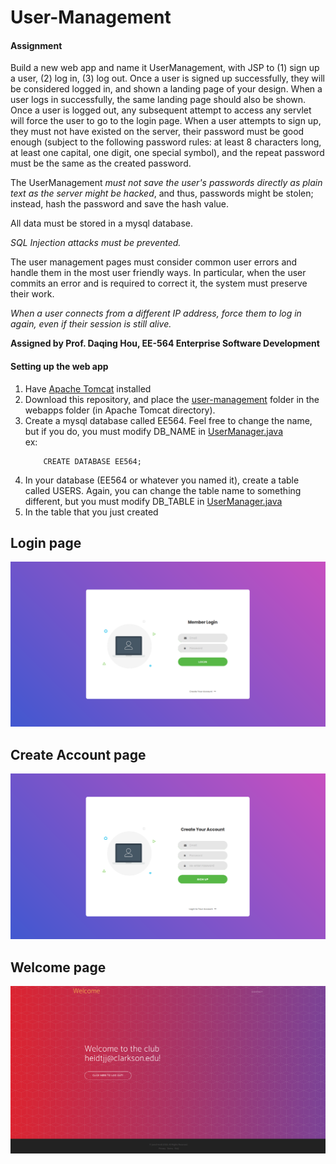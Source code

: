 # User-Management
<h4>Assignment</h4>
Build a new web app and name it UserManagement, with JSP to (1) sign up a user, (2) log in, (3) log out. Once a user is signed up successfully, they will be considered logged in, and shown a landing page of your design. When a user logs in successfully, the same landing page should also be shown. Once a user is logged out, any subsequent attempt to access any servlet will force the user to go to the login page. When a user attempts to sign up, they must not have existed on the server, their password must be good enough (subject to the following password rules: at least 8 characters long, at least one capital, one digit, one special symbol), and the repeat password must be the same as the created password. 

The UserManagement *must not save the user's passwords directly as plain text as the server might be hacked*, and thus, passwords might be stolen; instead, hash the password and save the hash value.

All data must be stored in a mysql database.

*SQL Injection attacks must be prevented.*

The user management pages must consider common user errors and handle them in the most user friendly ways. In particular, when the user commits an error and is required to correct it, the system must preserve their work.

*When a user connects from a different IP address, force them to log in again, even if their session is still alive.*

<strong>Assigned by Prof. Daqing Hou, EE-564 Enterprise Software Development</strong>


<h4>Setting up the web app</h4>
<ol type="1">
  <li>Have <a href="http://tomcat.apache.org/">Apache Tomcat</a> installed</li>
  <li>Download this repository, and place the <a href="user-management">user-management</a> folder in the webapps folder (in Apache Tomcat directory).</li>
  <li>Create a mysql database called EE564. Feel free to change the name, but if you do, you must modify DB_NAME in 
    <a href="user-management/WEB-INF/classes/UserManager/UserManager.java">UserManager.java</a>
    <br>ex: 

~~~~
    CREATE DATABASE EE564;
~~~~
    
  </li>
  <li>In your database (EE564 or whatever you named it), create a table called USERS. Again, you can change the table name to something different, but you must modify DB_TABLE in <a href="user-management/WEB-INF/classes/UserManager/UserManager.java">UserManager.java</a> </li>
  <li>In the table that you just created</li>
</ol>  

<h2>Login page</h2>
<img src="AppPhotos/signin.png" alt="Login Page">

<h2>Create Account page</h2>
<img src="AppPhotos/signup.png" alt="Create Account Page">

<h2>Welcome page</h2>
<img src="AppPhotos/welcome.png" alt="Welcome Page">


